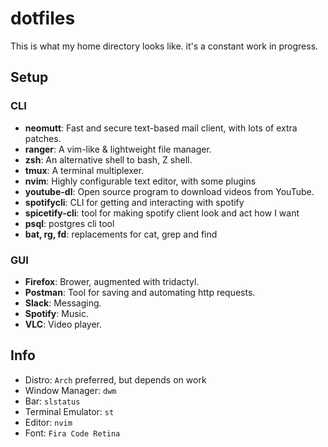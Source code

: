 # dotfiles
This is what my home directory looks like. it's a constant work in progress.

## Setup

### CLI

- **neomutt**: Fast and secure text-based mail client, with lots of extra patches.
- **ranger**: A vim-like & lightweight file manager.
- **zsh**: An alternative shell to bash, Z shell.
- **tmux**: A terminal multiplexer.
- **nvim**: Highly configurable text editor, with some plugins
- **youtube-dl**: Open source program to download videos from YouTube.
- **spotifycli**: CLI for getting and interacting with spotify
- **spicetify-cli**: tool for making spotify client look and act how I want
- **psql**: postgres cli tool
- **bat, rg, fd**: replacements for cat, grep and find

### GUI

- **Firefox**: Brower, augmented with tridactyl.
- **Postman**: Tool for saving and automating http requests.
- **Slack**: Messaging.
- **Spotify**: Music.
- **VLC**: Video player.

## Info

- Distro: `Arch` preferred, but depends on work
- Window Manager: `dwm`
- Bar: `slstatus`
- Terminal Emulator: `st`
- Editor: `nvim`
- Font: `Fira Code Retina`

